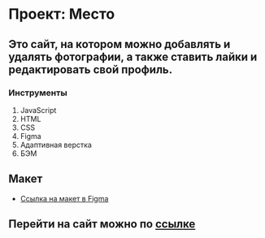 # Проект: Место

## Это сайт, на котором можно добавлять и удалять фотографии, а также ставить лайки и редактировать свой профиль.

### Инструменты
1. JavaScript
2. HTML
3. CSS 
4. Figma
5. Адаптивная верстка 
6. БЭМ

## Макет
* [Ссылка на макет в Figma](https://www.figma.com/file/2cn9N9jSkmxD84oJik7xL7/JavaScript.-Sprint-4?node-id=0%3A1)

## Перейти на сайт можно по [ссылке](https://vlrtyan.github.io/mesto/)

